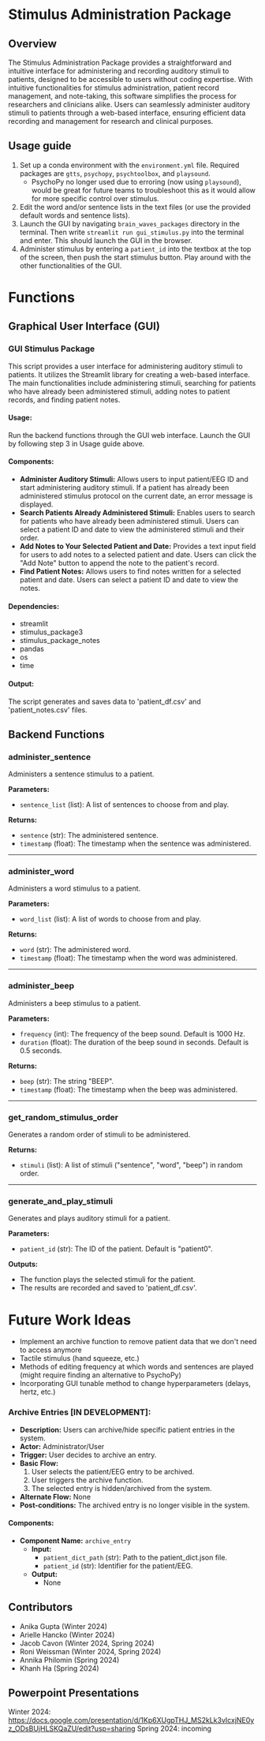 # Stimulus Administration Package

## Overview

The Stimulus Administration Package provides a straightforward and intuitive interface for administering and recording auditory stimuli to patients, designed to be accessible to users without coding expertise. With intuitive functionalities for stimulus administration, patient record management, and note-taking, this software simplifies the process for researchers and clinicians alike. Users can seamlessly administer auditory stimuli to patients through a web-based interface, ensuring efficient data recording and management for research and clinical purposes.

## Usage guide

1. Set up a conda environment with the `environment.yml` file. Required packages are `gtts`, `psychopy`, `psychtoolbox`, and `playsound`.
     - PsychoPy no longer used due to erroring (now using `playsound`), would be great for future teams to troubleshoot this as it would allow for more specific control over stimulus.
2. Edit the word and/or sentence lists in the text files (or use the provided default words and sentence lists).
3. Launch the GUI by navigating `brain_waves_packages` directory in the terminal. Then write `streamlit run gui_stimulus.py` into the terminal and enter. This should launch the GUI in the browser.
4. Administer stimulus by entering a `patient_id` into the textbox at the top of the screen, then push the start stimulus button. Play around with the other functionalities of the GUI.

# Functions

## Graphical User Interface (GUI)

### GUI Stimulus Package

This script provides a user interface for administering auditory stimuli to patients. It utilizes the Streamlit library for creating a web-based interface. The main functionalities include administering stimuli, searching for patients who have already been administered stimuli, adding notes to patient records, and finding patient notes.

#### Usage:
Run the backend functions through the GUI web interface. Launch the GUI by following step 3 in Usage guide above.

#### Components:
- **Administer Auditory Stimuli:** Allows users to input patient/EEG ID and start administering auditory stimuli. If a patient has already been administered stimulus protocol on the current date, an error message is displayed.
- **Search Patients Already Administered Stimuli:** Enables users to search for patients who have already been administered stimuli. Users can select a patient ID and date to view the administered stimuli and their order.
- **Add Notes to Your Selected Patient and Date:** Provides a text input field for users to add notes to a selected patient and date. Users can click the "Add Note" button to append the note to the patient's record.
- **Find Patient Notes:** Allows users to find notes written for a selected patient and date. Users can select a patient ID and date to view the notes.

#### Dependencies:
- streamlit
- stimulus_package3
- stimulus_package_notes
- pandas
- os
- time

#### Output:
The script generates and saves data to 'patient_df.csv' and 'patient_notes.csv' files.


## Backend Functions

### administer_sentence

Administers a sentence stimulus to a patient.

**Parameters:**
- `sentence_list` (list): A list of sentences to choose from and play.

**Returns:**
- `sentence` (str): The administered sentence.
- `timestamp` (float): The timestamp when the sentence was administered.

---

### administer_word

Administers a word stimulus to a patient.

**Parameters:**
- `word_list` (list): A list of words to choose from and play.

**Returns:**
- `word` (str): The administered word.
- `timestamp` (float): The timestamp when the word was administered.

---

### administer_beep

Administers a beep stimulus to a patient.

**Parameters:**
- `frequency` (int): The frequency of the beep sound. Default is 1000 Hz.
- `duration` (float): The duration of the beep sound in seconds. Default is 0.5 seconds.

**Returns:**
- `beep` (str): The string "BEEP".
- `timestamp` (float): The timestamp when the beep was administered.

---

### get_random_stimulus_order

Generates a random order of stimuli to be administered.

**Returns:**
- `stimuli` (list): A list of stimuli ("sentence", "word", "beep") in random order.

---

### generate_and_play_stimuli

Generates and plays auditory stimuli for a patient.

**Parameters:**
- `patient_id` (str): The ID of the patient. Default is "patient0".

**Outputs:**
- The function plays the selected stimuli for the patient.
- The results are recorded and saved to 'patient_df.csv'.

# Future Work Ideas
- Implement an archive function to remove patient data that we don't need to access anymore
- Tactile stimulus (hand squeeze, etc.)
- Methods of editing frequency at which words and sentences are played (might require finding an alternative to PsychoPy)
- Incorporating GUI tunable method to change hyperparameters (delays, hertz, etc.)

### Archive Entries [IN DEVELOPMENT]:
- **Description:** Users can archive/hide specific patient entries in the system.
- **Actor:** Administrator/User
- **Trigger:** User decides to archive an entry.
- **Basic Flow:**
  1. User selects the patient/EEG entry to be archived.
  2. User triggers the archive function.
  3. The selected entry is hidden/archived from the system.
- **Alternate Flow:** None
- **Post-conditions:** The archived entry is no longer visible in the system.

#### Components:
- **Component Name:** `archive_entry`
  - **Input:**
    - `patient_dict_path` (str): Path to the patient_dict.json file.
    - `patient_id` (str): Identifier for the patient/EEG.
  - **Output:**
    - None

## Contributors

- Anika Gupta (Winter 2024)
- Arielle Hancko (Winter 2024)
- Jacob Cavon (Winter 2024, Spring 2024)
- Roni Weissman (Winter 2024, Spring 2024)
- Annika Philomin (Spring 2024)
- Khanh Ha (Spring 2024)

## Powerpoint Presentations
Winter 2024: https://docs.google.com/presentation/d/1Kp6XUgpTHJ_MS2kLk3vIcxjNE0yz_ODsBUjHLSKQaZU/edit?usp=sharing
Spring 2024: incoming

